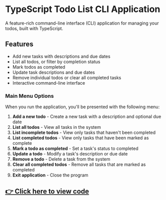 # TypeScript Todo List CLI Application

A feature-rich command-line interface (CLI) application for managing your todos, built with TypeScript.

## Features

- Add new tasks with descriptions and due dates
- List all todos, or filter by completion status
- Mark todos as completed
- Update task descriptions and due dates
- Remove individual todos or clear all completed tasks
- Interactive command-line interface


### Main Menu Options

When you run the application, you'll be presented with the following menu:

1. **Add a new todo** - Create a new task with a description and optional due date
2. **List all todos** - View all tasks in the system
3. **List incomplete todos** - View only tasks that haven't been completed
4. **List completed todos** - View only tasks that have been marked as complete
5. **Mark a todo as completed** - Set a task's status to completed
6. **Update a todo** - Modify a task's description or due date
7. **Remove a todo** - Delete a task from the system
8. **Clear all completed todos** - Remove all tasks that are marked as completed
0. **Exit application** - Close the program
## [👉 Click here to view code](https://github.com/adimchikrilz/task9/blob/main/src/todoApp.ts)

